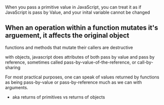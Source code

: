 When you pass a primitive value in JavaScript, you can treat it as if JavaScript is pass by Value, and your inital variable cannot be changed

## When an operation within a function mutates it's arguement, it affects the original object

functions and methods that mutate their callers are destructive

with objects, javascript does attributes of both pass by value and pass by reference, sometimes called pass-by-value-of-the-reference, or call-by-sharing

For most practical purposes, one can speak of values returned by functions as being pass-by-value or pass-by-reference much as we can with arguments. 
 * aka returns of primitives vs returns of objects